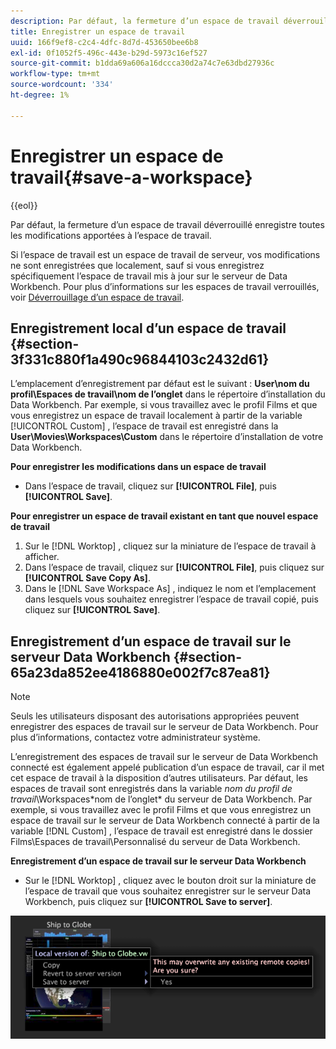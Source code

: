 ```yaml
---
description: Par défaut, la fermeture d’un espace de travail déverrouillé enregistre toutes les modifications apportées à l’espace de travail.
title: Enregistrer un espace de travail
uuid: 166f9ef8-c2c4-4dfc-8d7d-453650bee6b8
exl-id: 0f1052f5-496c-443e-b29d-5973c16ef527
source-git-commit: b1dda69a606a16dccca30d2a74c7e63dbd27936c
workflow-type: tm+mt
source-wordcount: '334'
ht-degree: 1%

---
```


# Enregistrer un espace de travail{#save-a-workspace}

{{eol}}

Par défaut, la fermeture d’un espace de travail déverrouillé enregistre toutes les modifications apportées à l’espace de travail.

Si l’espace de travail est un espace de travail de serveur, vos modifications ne sont enregistrées que localement, sauf si vous enregistrez spécifiquement l’espace de travail mis à jour sur le serveur de Data Workbench. Pour plus d’informations sur les espaces de travail verrouillés, voir [Déverrouillage d’un espace de travail](../../../home/c-get-started/c-work-worksp/c-unlock-wksp.md#concept-18ada952aecf45c79a806b31b294023e).

## Enregistrement local d’un espace de travail {#section-3f331c880f1a490c96844103c2432d61}

L’emplacement d’enregistrement par défaut est le suivant : **User\nom du profil\Espaces de travail\nom de l’onglet** dans le répertoire d’installation du Data Workbench. Par exemple, si vous travaillez avec le profil Films et que vous enregistrez un espace de travail localement à partir de la variable [!UICONTROL Custom] , l’espace de travail est enregistré dans la **User\Movies\Workspaces\Custom** dans le répertoire d’installation de votre Data Workbench.

**Pour enregistrer les modifications dans un espace de travail**

* Dans l’espace de travail, cliquez sur **[!UICONTROL File]**, puis **[!UICONTROL Save]**.

**Pour enregistrer un espace de travail existant en tant que nouvel espace de travail**

1. Sur le [!DNL Worktop] , cliquez sur la miniature de l’espace de travail à afficher.
1. Dans l’espace de travail, cliquez sur **[!UICONTROL File]**, puis cliquez sur **[!UICONTROL Save Copy As]**.
1. Dans le [!DNL Save Workspace As] , indiquez le nom et l’emplacement dans lesquels vous souhaitez enregistrer l’espace de travail copié, puis cliquez sur **[!UICONTROL Save]**.

## Enregistrement d’un espace de travail sur le serveur Data Workbench {#section-65a23da852ee4186880e002f7c87ea81}

>[!NOTE]
>
>Seuls les utilisateurs disposant des autorisations appropriées peuvent enregistrer des espaces de travail sur le serveur de Data Workbench. Pour plus d’informations, contactez votre administrateur système.

L’enregistrement des espaces de travail sur le serveur de Data Workbench connecté est également appelé publication d’un espace de travail, car il met cet espace de travail à la disposition d’autres utilisateurs. Par défaut, les espaces de travail sont enregistrés dans la variable *nom du profil de travail*\Workspaces\*nom de l’onglet* du serveur de Data Workbench. Par exemple, si vous travaillez avec le profil Films et que vous enregistrez un espace de travail sur le serveur de Data Workbench connecté à partir de la variable [!DNL Custom] , l’espace de travail est enregistré dans le dossier Films\Espaces de travail\Personnalisé du serveur de Data Workbench.

**Enregistrement d’un espace de travail sur le serveur Data Workbench**

* Sur le [!DNL Worktop] , cliquez avec le bouton droit sur la miniature de l’espace de travail que vous souhaitez enregistrer sur le serveur Data Workbench, puis cliquez sur **[!UICONTROL Save to server]**.

![](assets/mnu_workspaceManager_SaveToServerwksp.png)
